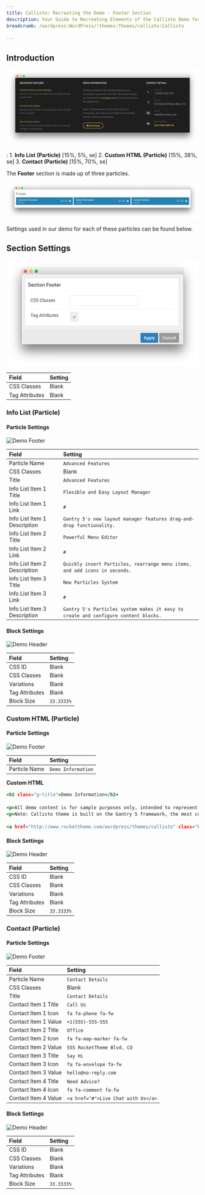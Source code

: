 ```yaml
---
title: Callisto: Recreating the Demo - Footer Section
description: Your Guide to Recreating Elements of the Callisto Demo for WordPress
breadcrumb: /wordpress:WordPress/!themes:Themes/callisto:Callisto

---
```


## Introduction

![](assets/demo_footer.jpeg)

:   1. **Info List (Particle)** [15%, 5%, se]
    2. **Custom HTML (Particle)** [15%, 38%, se]
    3. **Contact (Particle)** [15%, 70%, se]

The **Footer** section is made up of three particles.

![](assets/demo_footer_lm.jpeg)

Settings used in our demo for each of these particles can be found below.

## Section Settings

![](assets/demo_footer_settings.jpeg)

| Field          | Setting |
| :-----         | :-----  |
| CSS Classes    | Blank   |
| Tag Attributes | Blank   |

### Info List (Particle)

#### Particle Settings

![Demo Footer](demo_footer_1.jpeg)

| Field                        | Setting                                                                             |
| :-----                       | :-----                                                                              |
| Particle Name                | `Advanced Features`                                                                 |
| CSS Classes                  | Blank                                                                               |
| Title                        | `Advanced Features`                                                                 |
| Info List Item 1 Title       | `Flexible and Easy Layout Manager`                                                  |
| Info List Item 1 Link        | `#`                                                                                 |
| Info List Item 1 Description | `Gantry 5's new layout manager features drag-and-drop functionality.`               |
| Info List Item 2 Title       | `Powerful Menu Editor`                                                              |
| Info List Item 2 Link        | `#`                                                                                 |
| Info List Item 2 Description | `Quickly insert Particles, rearrange menu items, and add icons in seconds.`         |
| Info List Item 3 Title       | `New Particles System`                                                              |
| Info List Item 3 Link        | `#`                                                                                 |
| Info List Item 3 Description | `Gantry 5's Particles system makes it easy to create and configure content blocks.` |

#### Block Settings

![Demo Header](demo_footer_2.jpeg)

| Field          | Setting    |
| :-----         | :-----     |
| CSS ID         | Blank      |
| CSS Classes    | Blank      |
| Variations     | Blank      |
| Tag Attributes | Blank      |
| Block Size     | `33.3333%` |

### Custom HTML (Particle)

#### Particle Settings

![Demo Footer](demo_footer_1.jpeg)

| Field         | Setting            |
| :-----        | :-----             |
| Particle Name | `Demo Information` |

**Custom HTML**
~~~ .html
<h2 class="g-title">Demo Information</h2>

<p>All demo content is for sample purposes only, intended to represent a live site. All content images are licensed from <a href="http://tookapic.com">tookapic.com</a> for exclusive use on this demo only.</p>
<p>Note: Callisto theme is built on the Gantry 5 framework, the most customizable and powerful version of the framework yet.</p>

<a href="http://www.rockettheme.com/wordpress/themes/callisto" class="button button-3"><i class="fa fa-cloud-download"></i> Download</a>
~~~

#### Block Settings

![Demo Header](demo_footer_2.jpeg)

| Field          | Setting    |
| :-----         | :-----     |
| CSS ID         | Blank      |
| CSS Classes    | Blank      |
| Variations     | Blank      |
| Tag Attributes | Blank      |
| Block Size     | `33.3333%` |

### Contact (Particle)

#### Particle Settings

![Demo Footer](demo_footer_1.jpeg)

| Field                | Setting                             |
| :-----               | :-----                              |
| Particle Name        | `Contact Details`                   |
| CSS Classes          | Blank                               |
| Title                | `Contact Details`                   |
| Contact Item 1 Title | `Call Us`                           |
| Contact Item 1 Icon  | `fa fa-phone fa-fw`                 |
| Contact Item 1 Value | `+1(555)-555-555`                   |
| Contact Item 2 Title | `Office`                            |
| Contact Item 2 Icon  | `fa fa-map-marker fa-fw`            |
| Contact Item 2 Value | `555 RocketTheme Blvd, CO`          |
| Contact Item 3 Title | `Say Hi`                            |
| Contact Item 3 Icon  | `fa fa-envelope fa-fw`              |
| Contact Item 3 Value | `hello@no-reply.com`                |
| Contact Item 4 Title | `Need Advice?`                      |
| Contact Item 4 Icon  | `fa fa-comment fa-fw`               |
| Contact Item 4 Value | `<a href="#">Live Chat with Us</a>` |

#### Block Settings

![Demo Header](demo_footer_2.jpeg)

| Field          | Setting    |
| :-----         | :-----     |
| CSS ID         | Blank      |
| CSS Classes    | Blank      |
| Variations     | Blank      |
| Tag Attributes | Blank      |
| Block Size     | `33.3333%` |
